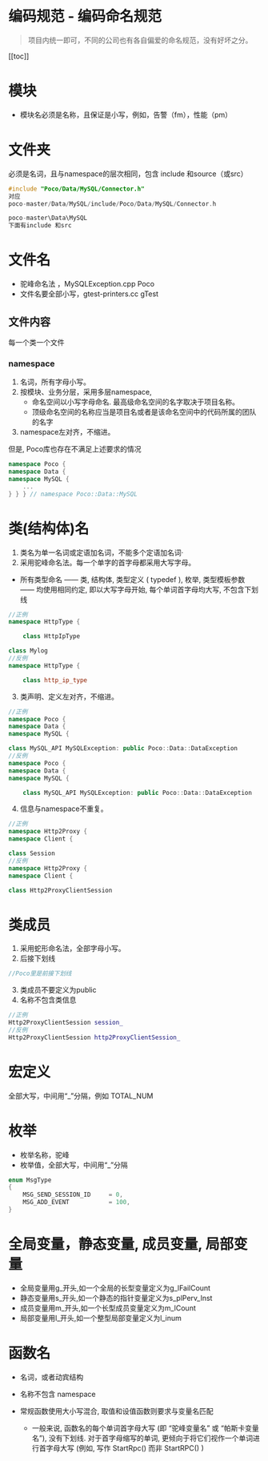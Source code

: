 # 编码规范 - 编码命名规范

> 项目内统一即可，不同的公司也有各自偏爱的命名规范，没有好坏之分。

[[toc]]

# 模块

* 模块名必须是名称，且保证是小写，例如，告警（fm），性能（pm）

# 文件夹

必须是名词，且与namespace的层次相同，包含 include 和source（或src）

```cpp
#include "Poco/Data/MySQL/Connector.h"
对应
poco-master/Data/MySQL/include/Poco/Data/MySQL/Connector.h

poco-master\Data\MySQL
下面有include 和src
```

# 文件名

* 驼峰命名法 ，MySQLException.cpp      Poco
* 文件名要全部小写，gtest-printers.cc  gTest

## 文件内容

每一个类一个文件

### namespace

1. 名词，所有字母小写。
2. 按模块、业务分层，采用多层namespace,
    * 命名空间以小写字母命名. 最高级命名空间的名字取决于项目名称。
    * 顶级命名空间的名称应当是项目名或者是该命名空间中的代码所属的团队的名字
3. namespace左对齐，不缩进。

但是, Poco库也存在不满足上述要求的情况

```cpp
namespace Poco {
namespace Data {
namespace MySQL {
    ...
} } } // namespace Poco::Data::MySQL
```

# 类(结构体)名

1. 类名为单一名词或定语加名词，不能多个定语加名词·
2. 采用驼峰命名法。每一个单字的首字母都采用大写字母。
  * 所有类型命名 —— 类, 结构体, 类型定义 ( typedef ), 枚举, 类型模板参数 —— 均使用相同约定, 即以大写字母开始, 每个单词首字母均大写, 不包含下划线

```cpp
//正例
namespace HttpType {

    class HttpIpType

class Mylog
//反例
namespace HttpType {

    class http_ip_type
```

3. 类声明、定义左对齐，不缩进。

```cpp
//正例
namespace Poco {
namespace Data {
namespace MySQL {

class MySQL_API MySQLException: public Poco::Data::DataException
//反例
namespace Poco {
namespace Data {
namespace MySQL {

    class MySQL_API MySQLException: public Poco::Data::DataException
```

4. 信息与namespace不重复。

```cpp
//正例
namespace Http2Proxy {
namespace Client {

class Session
//反例
namespace Http2Proxy {
namespace Client {

class Http2ProxyClientSession
```

# 类成员

1. 采用蛇形命名法，全部字母小写。
2. 后接下划线

```cpp
//Poco里是前接下划线
```

3. 类成员不要定义为public
4. 名称不包含类信息

```cpp
//正例
Http2ProxyClientSession session_
//反例
Http2ProxyClientSession http2ProxyClientSession_
```

# 宏定义

全部大写，中间用“_”分隔，例如 TOTAL_NUM

# 枚举

* 枚举名称，驼峰
* 枚举值，全部大写，中间用“_”分隔

```cpp
enum MsgType
{
    MSG_SEND_SESSION_ID     = 0,
    MSG_ADD_EVENT           = 100,
}
```

# 全局变量，静态变量, 成员变量, 局部变量

* 全局变量用g_开头,如一个全局的长型变量定义为g_lFailCount
* 静态变量用s_开头,如一个静态的指针变量定义为s_plPerv_Inst
* 成员变量用m_开头,如一个长型成员变量定义为m_lCount
* 局部变量用l_开头,如一个整型局部变量定义为l_inum

# 函数名

* 名词，或者动宾结构
* 名称不包含 namespace

* 常规函数使用大小写混合, 取值和设值函数则要求与变量名匹配
    * 一般来说, 函数名的每个单词首字母大写 (即 “驼峰变量名” 或 “帕斯卡变量名”), 没有下划线. 对于首字母缩写的单词, 更倾向于将它们视作一个单词进行首字母大写 (例如, 写作 StartRpc() 而非 StartRPC() )